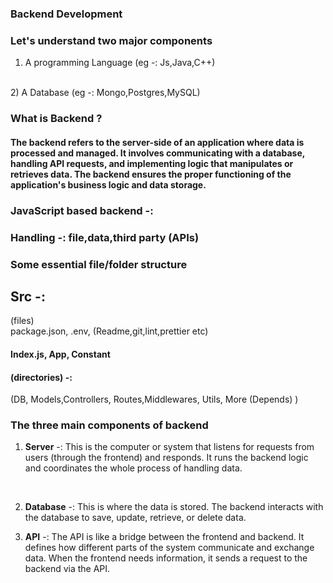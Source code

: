 ### Backend Development

### Let's understand two major components
1) A programming Language (eg -: Js,Java,C++)
<br />
2) A Database (eg -: Mongo,Postgres,MySQL)

### What is Backend ?
#### The backend refers to the server-side of an application where data is processed and managed. It involves communicating with a database, handling API requests, and implementing logic that manipulates or retrieves data. The backend ensures the proper functioning of the application's business logic and data storage.

### JavaScript based backend -: 
### Handling -: file,data,third party (APIs)


### Some essential file/folder structure

## Src -: 
(files) <br />
package.json, .env, (Readme,git,lint,prettier etc)
#### Index.js, App, Constant

#### (directories) -: 
(DB, Models,Controllers, Routes,Middlewares, Utils, More (Depends) )


### The three main components of backend

1) <strong>Server</strong> -: This is the computer or system that listens for requests from users (through the frontend) and responds. It runs the backend logic and coordinates the whole process of handling data.

<br />

2) <strong>Database</strong> -: This is where the data is stored. The backend interacts with the database to save, update, retrieve, or delete data.

3) <strong>API</strong> -: The API is like a bridge between the frontend and backend. It defines how different parts of the system communicate and exchange data. When the frontend needs information, it sends a request to the backend via the API.